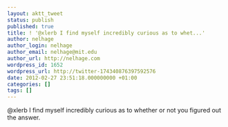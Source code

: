 ```yaml
---
layout: aktt_tweet
status: publish
published: true
title: ! '@xlerb I find myself incredibly curious as to whet...'
author: nelhage
author_login: nelhage
author_email: nelhage@mit.edu
author_url: http://nelhage.com
wordpress_id: 1652
wordpress_url: http://twitter-174340876397592576
date: 2012-02-27 23:51:18.000000000 +01:00
categories: []
tags: []
---
```

@xlerb I find myself incredibly curious as to whether or not you figured out the answer.
